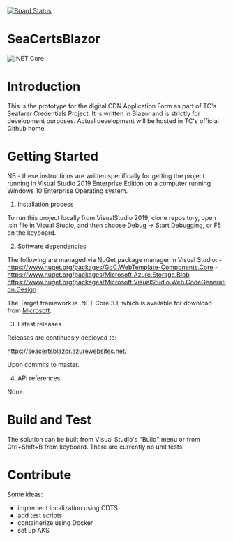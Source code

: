 [![Board Status](https://dev.azure.com/transport-canada/0f91b5b9-ce7e-44d1-b2f1-ca76af598788/f7a003ec-d6de-4bef-a3b5-e1ea2d282372/_apis/work/boardbadge/f8975bd6-2e82-4aee-927a-642bbe432844)](https://dev.azure.com/transport-canada/0f91b5b9-ce7e-44d1-b2f1-ca76af598788/_boards/board/t/f7a003ec-d6de-4bef-a3b5-e1ea2d282372/Microsoft.RequirementCategory)
# SeaCertsBlazor

![.NET Core](https://github.com/tc-tibo/SeaCertsBlazor/workflows/.NET%20Core/badge.svg?branch=master)

# Introduction 

This is the prototype for the digital CDN Application Form as part of TC's Seafarer Credentials Project. It is written in Blazor and is strictly for development purposes. Actual development will be hosted in TC's official Github home.

# Getting Started

NB - these instructions are written specifically for getting the project running in Visual Studio 2019 Enterprise Edition on a computer running Windows 10 Enterprise Operating system.

1.	Installation process

To run this project locally from VisualStudio 2019, clone repository, open .sln file in Visual Studio, and then choose Debug -> Start Debugging, or F5 on the keyboard.

2.	Software dependencies

The following are managed via NuGet package manager in Visual Studio:
  -https://www.nuget.org/packages/GoC.WebTemplate-Components.Core
  -https://www.nuget.org/packages/Microsoft.Azure.Storage.Blob
  -https://www.nuget.org/packages/Microsoft.VisualStudio.Web.CodeGeneration.Design
  
The Target framework is .NET Core 3.1, which is available for download from [Microsoft](https://dotnet.microsoft.com/download/dotnet-core/3.1).

3.	Latest releases

Releases are continuosly deployed to:

https://seacertsblazor.azurewebsites.net/

Upon commits to master.

4.	API references

None.

# Build and Test

The solution can be built from Visual Studio's "Build" menu or from Ctrl+Shift+B from keyboard. There are currently no unit tests.

# Contribute

Some ideas:
  - implement localization using CDTS
  - add test scripts
  - containerize using Docker
  - set up AKS
